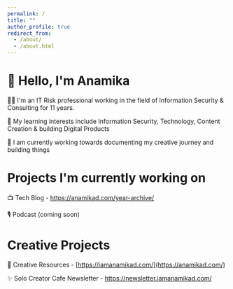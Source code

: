 ```yaml
---
permalink: /
title: ""
author_profile: true
redirect_from: 
  - /about/
  - /about.html
---
```

👋 Hello, I'm Anamika
======
👩‍💻 I'm an IT Risk professional working in the field of Information Security & Consulting for 11 years. 

📖 My learning interests include Information Security, Technology, Content Creation & building Digital Products

🎥 I am currently working towards documenting my creative journey and building things

Projects I'm currently working on
======

📺 Tech Blog - https://anamikad.com/year-archive/

🎙️ Podcast (coming soon)

Creative Projects
======
🌱 Creative Resources - [https://iamanamikad.com/](https://anamikad.com/)
 
✨ Solo Creator Cafe Newsletter - https://newsletter.iamanamikad.com/




